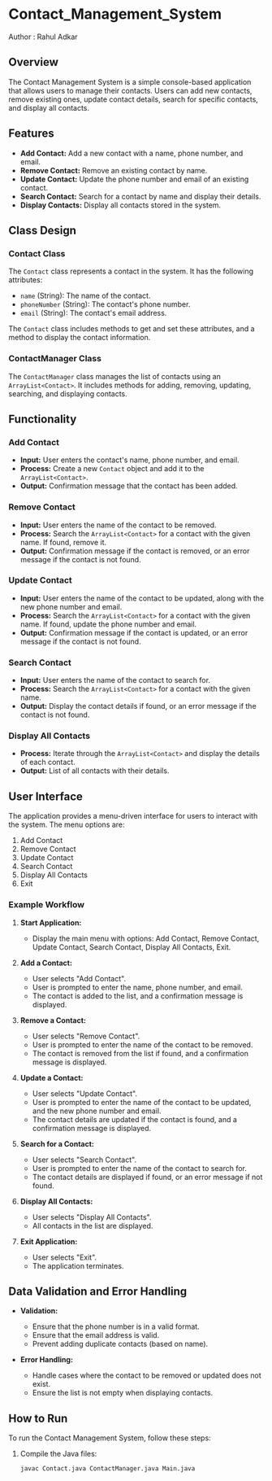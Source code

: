 # Contact_Management_System
Author : Rahul Adkar

## Overview

The Contact Management System is a simple console-based application that allows users to manage their contacts. Users can add new contacts, remove existing ones, update contact details, search for specific contacts, and display all contacts.

## Features

- **Add Contact:** Add a new contact with a name, phone number, and email.
- **Remove Contact:** Remove an existing contact by name.
- **Update Contact:** Update the phone number and email of an existing contact.
- **Search Contact:** Search for a contact by name and display their details.
- **Display Contacts:** Display all contacts stored in the system.

## Class Design

### Contact Class

The `Contact` class represents a contact in the system. It has the following attributes:

- `name` (String): The name of the contact.
- `phoneNumber` (String): The contact's phone number.
- `email` (String): The contact's email address.

The `Contact` class includes methods to get and set these attributes, and a method to display the contact information.

### ContactManager Class

The `ContactManager` class manages the list of contacts using an `ArrayList<Contact>`. It includes methods for adding, removing, updating, searching, and displaying contacts.

## Functionality

### Add Contact

- **Input:** User enters the contact's name, phone number, and email.
- **Process:** Create a new `Contact` object and add it to the `ArrayList<Contact>`.
- **Output:** Confirmation message that the contact has been added.

### Remove Contact

- **Input:** User enters the name of the contact to be removed.
- **Process:** Search the `ArrayList<Contact>` for a contact with the given name. If found, remove it.
- **Output:** Confirmation message if the contact is removed, or an error message if the contact is not found.

### Update Contact

- **Input:** User enters the name of the contact to be updated, along with the new phone number and email.
- **Process:** Search the `ArrayList<Contact>` for a contact with the given name. If found, update the phone number and email.
- **Output:** Confirmation message if the contact is updated, or an error message if the contact is not found.

### Search Contact

- **Input:** User enters the name of the contact to search for.
- **Process:** Search the `ArrayList<Contact>` for a contact with the given name.
- **Output:** Display the contact details if found, or an error message if the contact is not found.

### Display All Contacts

- **Process:** Iterate through the `ArrayList<Contact>` and display the details of each contact.
- **Output:** List of all contacts with their details.

## User Interface

The application provides a menu-driven interface for users to interact with the system. The menu options are:

1. Add Contact
2. Remove Contact
3. Update Contact
4. Search Contact
5. Display All Contacts
6. Exit

### Example Workflow

1. **Start Application:**
   - Display the main menu with options: Add Contact, Remove Contact, Update Contact, Search Contact, Display All Contacts, Exit.

2. **Add a Contact:**
   - User selects "Add Contact".
   - User is prompted to enter the name, phone number, and email.
   - The contact is added to the list, and a confirmation message is displayed.

3. **Remove a Contact:**
   - User selects "Remove Contact".
   - User is prompted to enter the name of the contact to be removed.
   - The contact is removed from the list if found, and a confirmation message is displayed.

4. **Update a Contact:**
   - User selects "Update Contact".
   - User is prompted to enter the name of the contact to be updated, and the new phone number and email.
   - The contact details are updated if the contact is found, and a confirmation message is displayed.

5. **Search for a Contact:**
   - User selects "Search Contact".
   - User is prompted to enter the name of the contact to search for.
   - The contact details are displayed if found, or an error message if not found.

6. **Display All Contacts:**
   - User selects "Display All Contacts".
   - All contacts in the list are displayed.

7. **Exit Application:**
   - User selects "Exit".
   - The application terminates.

## Data Validation and Error Handling

- **Validation:**
  - Ensure that the phone number is in a valid format.
  - Ensure that the email address is valid.
  - Prevent adding duplicate contacts (based on name).

- **Error Handling:**
  - Handle cases where the contact to be removed or updated does not exist.
  - Ensure the list is not empty when displaying contacts.

## How to Run

To run the Contact Management System, follow these steps:

1. Compile the Java files:
   ```sh
   javac Contact.java ContactManager.java Main.java
